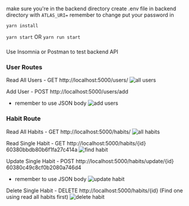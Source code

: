 make sure you're in the backend directory
create .env file in backend directory with `ATLAS_URI=` remember to change put your password in

`yarn install`

`yarn start` OR `yarn run start`

###
Use Insomnia or Postman to test backend API

### User Routes
Read All Users - GET http://localhost:5000/users/
![all users](/readme_imgs/all_users.png)


Add User - POST http://localhost:5000/users/add
* remember to use JSON body
![add users](/readme_imgs/add_user.png)

### Habit Route
Read All Habits - GET http://localhost:5000/habits/
![all habits](/readme_imgs/all_habits.png)

Read Single Habit - GET http://localhost:5000/habits/{id} 60380bbdb80b6f1fa27c414a
![find habit](/readme_imgs/find_habit.png)

Update Single Habit - POST http://localhost:5000/habits/update/{id} 60380c49c8cf0b2080a746d4
* remember to use JSON body
![update habit](/readme_imgs/update_habit.png)

Delete Single Habit - DELETE http://localhost:5000/habits/{id} (Find one using read all habits first)
![delete habit](/readme_imgs/delete_habit.png)